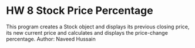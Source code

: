 # HW 8 Stock Price Percentage
This program creates a Stock object and displays its previous closing price,
its new current price and calculates and displays the price-change percentage.
Author: Naveed Hussain
